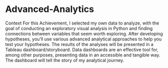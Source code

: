 # Advanced-Analytics
Context
For this Achievement, I selected my own data to analyze, with the goal of conducting an exploratory visual analysis in Python and finding connections between variables that seem worth exploring. After developing hypotheses, you’ll use various advanced analytical approaches to help you test your hypotheses.
The results of the analyses will be presented in a Tableau dashboard/storyboard. Data dashboards are an effective tool for, among other purposes, presenting data in an accessible and tangible way. The dashboard will tell the story of my analytical journey.
